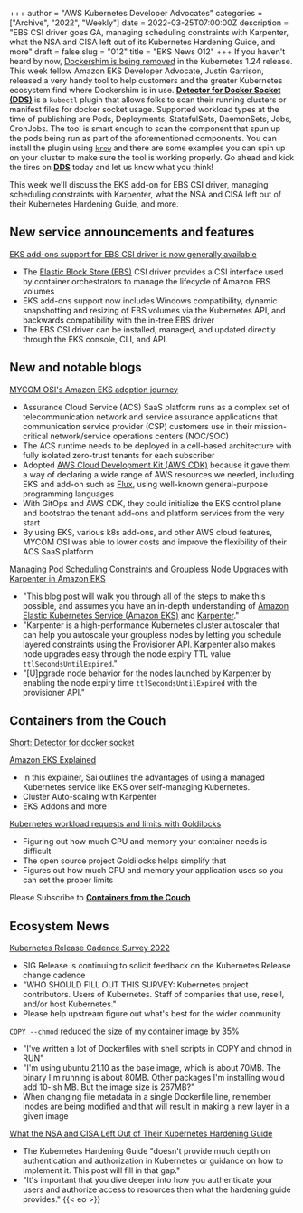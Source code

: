 +++
author = "AWS Kubernetes Developer Advocates"
categories = ["Archive", "2022", "Weekly"]
date = 2022-03-25T07:00:00Z
description = "EBS CSI driver goes GA, managing scheduling constraints with Karpenter, what the NSA and CISA left out of its Kubernetes Hardening Guide, and more"
draft = false
slug = "012"
title = "EKS News 012"
+++
If you haven't heard by now, [Dockershim is being removed](https://k8s.io/dockershim) in the Kubernetes 1.24 release. This week fellow Amazon EKS Developer Advocate, Justin Garrison, released a very handy tool to help customers and the greater Kubernetes ecosystem find where Dockershim is in use. [**Detector for Docker Socket (DDS)**](https://github.com/aws-containers/kubectl-detector-for-docker-socket) is a `kubectl` plugin that allows folks to scan their running clusters or manifest files for docker socket usage. Supported workload types at the time of publishing are Pods, Deployments, StatefulSets, DaemonSets, Jobs, CronJobs. The tool is smart enough to scan the component that spun up the pods being run as part of the aforementioned components. You can install the plugin using [`krew`](https://krew.sigs.k8s.io/) and there are some examples you can spin up on your cluster to make sure the tool is working properly. Go ahead and kick the tires on [**DDS**](https://github.com/aws-containers/kubectl-detector-for-docker-socket) today and let us know what you think!

This week we'll discuss the EKS add-on for EBS CSI driver, managing scheduling constraints with Karpenter, what the NSA and CISA left out of their Kubernetes Hardening Guide, and more.

## New service announcements and features

[EKS add-ons support for EBS CSI driver is now generally available](https://aws.amazon.com/about-aws/whats-new/2022/03/eks-add-ons-ebs-csi-driver-available/)

* The [Elastic Block Store (EBS)](https://aws.amazon.com/ebs/) CSI driver provides a CSI interface used by container orchestrators to manage the lifecycle of Amazon EBS volumes
* EKS add-ons support now includes Windows compatibility, dynamic snapshotting and resizing of EBS volumes via the Kubernetes API, and backwards compatibility with the in-tree EBS driver
* The EBS CSI driver can be installed, managed, and updated directly through the EKS console, CLI, and API.

## New and notable blogs

[MYCOM OSI's Amazon EKS adoption journey](https://aws.amazon.com/blogs/containers/mycom-osis-amazon-eks-adoption-journey/)

* Assurance Cloud Service (ACS) SaaS platform runs as a complex set of telecommunication network and service assurance applications that communication service provider (CSP) customers use in their mission-critical network/service operations centers (NOC/SOC)
* The ACS runtime needs to be deployed in a cell-based architecture with fully isolated zero-trust tenants for each subscriber
* Adopted [AWS Cloud Development Kit (AWS CDK)](https://aws.amazon.com/cdk/) because it gave them a way of declaring a wide range of AWS resources we needed, including EKS and add-on such as [Flux](https://github.com/aws-samples/aws-cdk-eks-fluxv2-example), using well-known general-purpose programming languages
* With GitOps and AWS CDK, they could initialize the EKS control plane and bootstrap the tenant add-ons and platform services from the very start
* By using EKS, various k8s add-ons, and other AWS cloud features, MYCOM OSI was able to lower costs and improve the flexibility of their ACS SaaS platform

[Managing Pod Scheduling Constraints and Groupless Node Upgrades with Karpenter in Amazon EKS](https://aws.amazon.com/blogs/containers/managing-pod-scheduling-constraints-and-groupless-node-upgrades-with-karpenter-in-amazon-eks/)

* "This blog post will walk you through all of the steps to make this possible, and assumes you have an in-depth understanding of [Amazon Elastic Kubernetes Service (Amazon EKS)](https://aws.amazon.com/eks/) and [Karpenter](https://karpenter.sh/)."
* "Karpenter is a high-performance Kubernetes cluster autoscaler that can help you autoscale your groupless nodes by letting you schedule layered constraints using the Provisioner API. Karpenter also makes node upgrades easy through the node expiry TTL value `ttlSecondsUntilExpired`."
* "[U]pgrade node behavior for the nodes launched by Karpenter by enabling the node expiry time `ttlSecondsUntilExpired` with the provisioner API."

## Containers from the Couch

[Short: Detector for docker socket](https://www.youtube.com/shorts/tc9CKLnAQgU)

[Amazon EKS Explained](https://youtu.be/E956xeOt050)

* In this explainer, Sai outlines the advantages of using a managed Kubernetes service like EKS over self-managing Kubernetes.
* Cluster Auto-scaling with Karpenter
* EKS Addons and more

[Kubernetes workload requests and limits with Goldilocks](https://youtu.be/DfmQWYiwFDk)

* Figuring out how much CPU and memory your container needs is difficult
* The open source project Goldilocks helps simplify that
* Figures out how much CPU and memory your application uses so you can set the proper limits

Please Subscribe to [**Containers from the Couch**](https://containersfromthecouch.com/)

## Ecosystem News

[Kubernetes Release Cadence Survey 2022](https://www.surveymonkey.com/r/k8s-cadence-2022)

* SIG Release is continuing to solicit feedback on the Kubernetes Release change cadence
* "WHO SHOULD FILL OUT THIS SURVEY: Kubernetes project contributors. Users of Kubernetes. Staff of companies that use, resell, and/or host Kubernetes."
* Please help upstream figure out what's best for the wider community

[`COPY --chmod` reduced the size of my container image by 35%](https://blog.vamc19.dev/posts/dockerfile-copy-chmod/)

* "I've written a lot of Dockerfiles with shell scripts in COPY and chmod in RUN"
* "I'm using ubuntu:21.10 as the base image, which is about 70MB. The binary I'm running is about 80MB. Other packages I'm installing would add 10-ish MB. But the image size is 267MB?"
* When changing file metadata in a single Dockerfile line, remember inodes are being modified and that will result in making a new layer in a given image

[What the NSA and CISA Left Out of Their Kubernetes Hardening Guide](https://www.tremolosecurity.com/post/what-the-nsa-and-cisa-left-out-of-their-kubernetes-hardening-guide)

* The Kubernetes Hardening Guide "doesn't provide much depth on authentication and authorization in Kubernetes or guidance on how to implement it. This post will fill in that gap."
* "It's important that you dive deeper into how you authenticate your users and authorize access to resources then what the hardening guide provides."
{{< eo >}}
